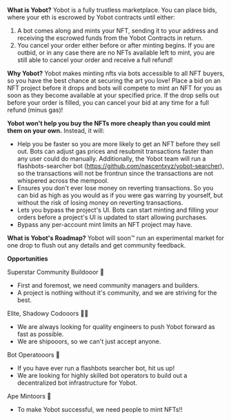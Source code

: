 **What is Yobot?**
Yobot is a fully trustless marketplace. You can place bids, where your eth is escrowed by Yobot contracts until either:

1. A bot comes along and mints your NFT, sending it to your address and receiving the escrowed funds from the Yobot Contracts in return.
2. You cancel your order either before or after minting begins. If you are outbid, or in any case there are no NFTs available left to mint, you are still able to cancel your order and receive a full refund!

**Why Yobot?**
Yobot makes minting nfts via bots accessible to all NFT buyers, so you have the best chance at securing the art you love!
Place a bid on an NFT project before it drops and bots will compete to mint an NFT for you as soon as they become available at your specified price.
If the drop sells out before your order is filled, you can cancel your bid at any time for a full refund (minus gas)!

**Yobot won't help you buy the NFTs more cheaply than you could mint them on your own.**
Instead, it will:

- Help you be faster so you are more likely to get an NFT before they sell out. Bots can adjust gas prices and resubmit transactions faster than any user could do manually. Additionally, the Yobot team will run a flashbots-searcher bot (https://github.com/nascentxyz/yobot-searcher), so the transactions will not be frontrun since the transactions are not whispered across the mempool.
- Ensures you don't ever lose money on reverting transactions. So you can bid as high as you would as if you were gas warring by yourself, but without the risk of losing money on reverting transactions.
- Lets you bypass the project's UI. Bots can start minting and filling your orders before a project's UI is updated to start allowing purchases.
- Bypass any per-account mint limits an NFT project may have.

**What is Yobot's Roadmap?**
Yobot will soon:tm: run an experimental market for one drop to flush out any details and get community feedback.

**Opportunities**

Superstar Community Buildooor 🤝

- First and foremost, we need community managers and builders.
- A project is nothing without it's community, and we are striving for the best.

Elite, Shadowy Codooors 👷🏼

- We are always looking for quality engineers to push Yobot forward as fast as possible.
- We are shipooors, so we can't just accept anyone.

Bot Operatooors 🤖

- If you have ever run a flashbots searcher bot, hit us up!
- We are looking for highly skilled bot operators to build out a decentralized bot infrastructure for Yobot.

Ape Mintoors 🦍

- To make Yobot successful, we need people to mint NFTs!!
